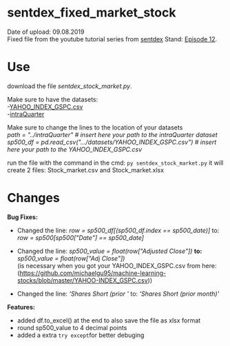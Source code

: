 # sentdex_fixed_market_stock
Date of upload: 09.08.2019  
Fixed file from the youtube tutorial series from [sentdex](https://youtu.be/URTZ2jKCgBc) Stand: [Episode 12](https://www.youtube.com/watch?v=4WM6hB7l4Lc&list=PLQVvvaa0QuDd0flgGphKCej-9jp-QdzZ3&index=12).

# Use
download the file *sentdex_stock_market.py*.

Make sure to have the datasets:   
-[YAHOO_INDEX_GSPC.csv](https://github.com/michaelgu95/machine-learning-stocks/blob/master/YAHOO-INDEX_GSPC.csv)                
-[intraQuarter](https://pythonprogramming.net/downloads/intraQuarter.zip/)

Make sure to change the lines to the location of your datasets  
*path = "../intraQuarter" # insert here your path to the intraQuarter dataset*  
*sp500_df = pd.read_csv(".../datasets/YAHOO_INDEX_GSPC.csv") # insert here your path to the YAHOO_INDEX_GSPC.csv*  

run the file with the command in the cmd:
``` py sentdex_stock_market.py ```
it will create 2 files: Stock_market.csv and Stock_market.xlsx 

# Changes
**Bug Fixes:**
- Changed the line: *row = sp500_df\[(sp500_df.index == sp500_date)\]*
  to: *row = sp500\[sp500\["Date"\] == sp500_date]*

- Changed the line: *sp500_value = float(row\["Adjusted Close"\])*
  **to:** *sp500_value = float(row\["Adj Close"\])*  
  \(is necessary when you got your YAHOO_INDEX_GSPC.csv from here: (https://github.com/michaelgu95/machine-learning-stocks/blob/master/YAHOO-INDEX_GSPC.csv)\)
  
 - Changed the line: *'Shares Short (prior '*
  to: *'Shares Short (prior month)'*
 
  
**Features:**
- added df.to_excel() at the end to also save the file as xlsx format
- round sp500_value to 4 decimal points 
- added a extra ```try except```for better debuging
